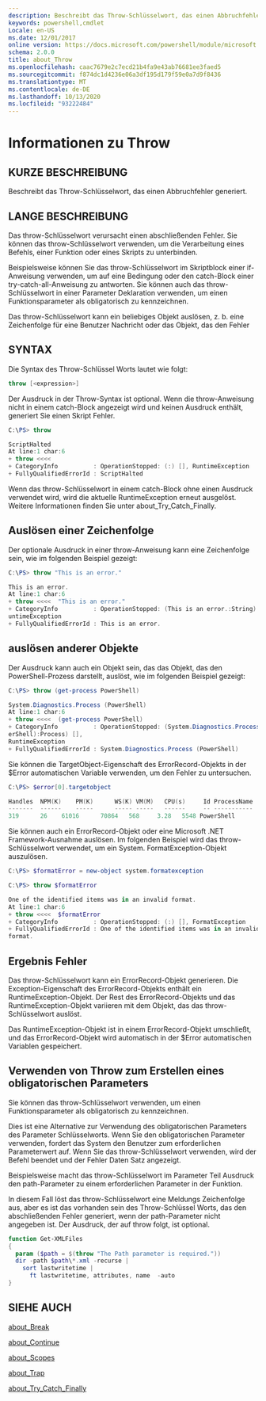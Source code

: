 ```yaml
---
description: Beschreibt das Throw-Schlüsselwort, das einen Abbruchfehler generiert.
keywords: powershell,cmdlet
Locale: en-US
ms.date: 12/01/2017
online version: https://docs.microsoft.com/powershell/module/microsoft.powershell.core/about/about_throw?view=powershell-5.1&WT.mc_id=ps-gethelp
schema: 2.0.0
title: about_Throw
ms.openlocfilehash: caac7679e2c7ecd21b4fa9e43ab76681ee3faed5
ms.sourcegitcommit: f874dc1d4236e06a3df195d179f59e0a7d9f8436
ms.translationtype: MT
ms.contentlocale: de-DE
ms.lasthandoff: 10/13/2020
ms.locfileid: "93222484"
---
```

# <a name="about-throw"></a>Informationen zu Throw

## <a name="short-description"></a>KURZE BESCHREIBUNG

Beschreibt das Throw-Schlüsselwort, das einen Abbruchfehler generiert.

## <a name="long-description"></a>LANGE BESCHREIBUNG

Das throw-Schlüsselwort verursacht einen abschließenden Fehler. Sie können das throw-Schlüsselwort verwenden, um die Verarbeitung eines Befehls, einer Funktion oder eines Skripts zu unterbinden.

Beispielsweise können Sie das throw-Schlüsselwort im Skriptblock einer if-Anweisung verwenden, um auf eine Bedingung oder den catch-Block einer try-catch-all-Anweisung zu antworten. Sie können auch das throw-Schlüsselwort in einer Parameter Deklaration verwenden, um einen Funktionsparameter als obligatorisch zu kennzeichnen.

Das throw-Schlüsselwort kann ein beliebiges Objekt auslösen, z. b. eine Zeichenfolge für eine Benutzer Nachricht oder das Objekt, das den Fehler

## <a name="syntax"></a>SYNTAX

Die Syntax des Throw-Schlüssel Worts lautet wie folgt:

```powershell
throw [<expression>]
```

Der Ausdruck in der Throw-Syntax ist optional. Wenn die throw-Anweisung nicht in einem catch-Block angezeigt wird und keinen Ausdruck enthält, generiert Sie einen Skript Fehler.

```powershell
C:\PS> throw

ScriptHalted
At line:1 char:6
+ throw <<<<
+ CategoryInfo          : OperationStopped: (:) [], RuntimeException
+ FullyQualifiedErrorId : ScriptHalted
```

Wenn das throw-Schlüsselwort in einem catch-Block ohne einen Ausdruck verwendet wird, wird die aktuelle RuntimeException erneut ausgelöst. Weitere Informationen finden Sie unter about_Try_Catch_Finally.

## <a name="throwing-a-string"></a>Auslösen einer Zeichenfolge

Der optionale Ausdruck in einer throw-Anweisung kann eine Zeichenfolge sein, wie im folgenden Beispiel gezeigt:

```powershell
C:\PS> throw "This is an error."

This is an error.
At line:1 char:6
+ throw <<<<  "This is an error."
+ CategoryInfo          : OperationStopped: (This is an error.:String) [], R
untimeException
+ FullyQualifiedErrorId : This is an error.
```

## <a name="throwing-other-objects"></a>auslösen anderer Objekte

Der Ausdruck kann auch ein Objekt sein, das das Objekt, das den PowerShell-Prozess darstellt, auslöst, wie im folgenden Beispiel gezeigt:

```powershell
C:\PS> throw (get-process PowerShell)

System.Diagnostics.Process (PowerShell)
At line:1 char:6
+ throw <<<<  (get-process PowerShell)
+ CategoryInfo          : OperationStopped: (System.Diagnostics.Process (Pow
erShell):Process) [],
RuntimeException
+ FullyQualifiedErrorId : System.Diagnostics.Process (PowerShell)
```

Sie können die TargetObject-Eigenschaft des ErrorRecord-Objekts in der $Error automatischen Variable verwenden, um den Fehler zu untersuchen.

```powershell
C:\PS> $error[0].targetobject

Handles  NPM(K)    PM(K)      WS(K) VM(M)   CPU(s)     Id ProcessName
-------  ------    -----      ----- -----   ------     -- -----------
319      26    61016      70864   568     3.28   5548 PowerShell
```

Sie können auch ein ErrorRecord-Objekt oder eine Microsoft .NET Framework-Ausnahme auslösen. Im folgenden Beispiel wird das throw-Schlüsselwort verwendet, um ein System. FormatException-Objekt auszulösen.

```powershell
C:\PS> $formatError = new-object system.formatexception

C:\PS> throw $formatError

One of the identified items was in an invalid format.
At line:1 char:6
+ throw <<<<  $formatError
+ CategoryInfo          : OperationStopped: (:) [], FormatException
+ FullyQualifiedErrorId : One of the identified items was in an invalid
format.
```

## <a name="resulting-error"></a>Ergebnis Fehler

Das throw-Schlüsselwort kann ein ErrorRecord-Objekt generieren. Die Exception-Eigenschaft des ErrorRecord-Objekts enthält ein RuntimeException-Objekt. Der Rest des ErrorRecord-Objekts und das RuntimeException-Objekt variieren mit dem Objekt, das das throw-Schlüsselwort auslöst.

Das RuntimeException-Objekt ist in einem ErrorRecord-Objekt umschließt, und das ErrorRecord-Objekt wird automatisch in der $Error automatischen Variablen gespeichert.

## <a name="using-throw-to-create-a-mandatory-parameter"></a>Verwenden von Throw zum Erstellen eines obligatorischen Parameters

Sie können das throw-Schlüsselwort verwenden, um einen Funktionsparameter als obligatorisch zu kennzeichnen.

Dies ist eine Alternative zur Verwendung des obligatorischen Parameters des Parameter Schlüsselworts. Wenn Sie den obligatorischen Parameter verwenden, fordert das System den Benutzer zum erforderlichen Parameterwert auf. Wenn Sie das throw-Schlüsselwort verwenden, wird der Befehl beendet und der Fehler Daten Satz angezeigt.

Beispielsweise macht das throw-Schlüsselwort im Parameter Teil Ausdruck den path-Parameter zu einem erforderlichen Parameter in der Funktion.

In diesem Fall löst das throw-Schlüsselwort eine Meldungs Zeichenfolge aus, aber es ist das vorhanden sein des Throw-Schlüssel Worts, das den abschließenden Fehler generiert, wenn der path-Parameter nicht angegeben ist. Der Ausdruck, der auf throw folgt, ist optional.

```powershell
function Get-XMLFiles
{
  param ($path = $(throw "The Path parameter is required."))
  dir -path $path\*.xml -recurse |
    sort lastwritetime |
      ft lastwritetime, attributes, name  -auto
}
```

## <a name="see-also"></a>SIEHE AUCH

[about_Break](about_Break.md)

[about_Continue](about_Continue.md)

[about_Scopes](about_Scopes.md)

[about_Trap](about_Trap.md)

[about_Try_Catch_Finally](about_Try_Catch_Finally.md)
